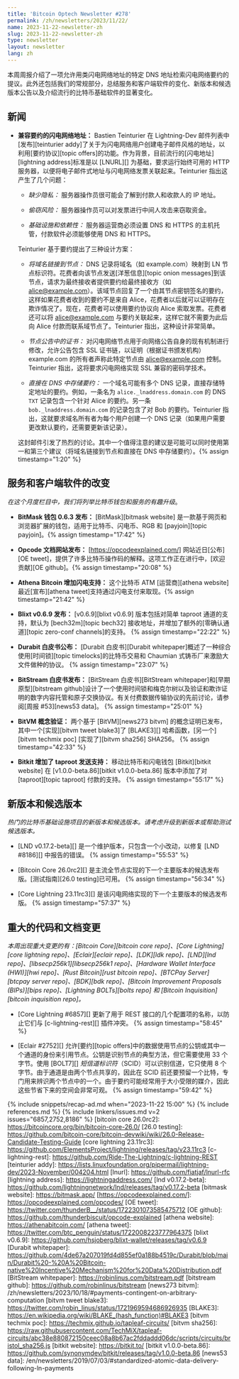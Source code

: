```yaml
---
title: 'Bitcoin Optech Newsletter #278'
permalink: /zh/newsletters/2023/11/22/
name: 2023-11-22-newsletter-zh
slug: 2023-11-22-newsletter-zh
type: newsletter
layout: newsletter
lang: zh
---
```

本周周报介绍了一项允许用类闪电网络地址的特定 DNS 地址检索闪电网络要约的提议。此外还包括我们的常规部分，总结服务和客户端软件的变化、新版本和候选版本公告以及介绍流行的比特币基础软件的显著变化。

## 新闻

- **<!--offers-compatible-ln-addresses-->兼容要约的闪电网络地址：** Bastien Teinturier 在 Lightning-Dev 邮件列表中[发布][teinturier addy]了关于为闪电网络用户创建电子邮件风格的地址，以利用[要约协议][topic offers]的功能。作为背景，目前流行的[闪电地址][lightning address]标准是以 [LNURL][] 为基础，要求运行始终可用的 HTTP 服务器，以便将电子邮件式地址与闪电网络发票关联起来。Teinturier 指出这产生了几个问题：

    * _缺少隐私：_ 服务器操作员很可能会了解到付款人和收款人的 IP 地址。

    * _偷窃风险：_ 服务器操作员可以对发票进行中间人攻击来窃取资金。

    * _基础设施和依赖性：_ 服务器运营商必须设置 DNS 和 HTTPS 的主机托管，付款软件必须能够使用 DNS 和 HTTPS。

  Teinturier 基于要约提出了三种设计方案：

    * _将域名链接到节点：_ DNS 记录将域名（如 example.com）映射到 LN 节点标识符。花费者向该节点发送[洋葱信息][topic onion messages]到该节点，请求为最终接收者提供要约给最终接收方（如 alice@example.com）。该域节点回复了一个由其节点密钥签名的要约，这样如果花费者收到的要约不是来自 Alice，花费者以后就可以证明存在欺诈情况了。现在，花费者可以使用要约协议向 Alice 索取发票。花费者还可以将 alice@example.com 与要约关联起来，这样它就不需要为此后向 Alice 付款而联系域节点了。Teinturier 指出，这种设计非常简单。

    * _节点公告中的证书：_ 对闪电网络节点用于向网络公告自身的现有机制进行修改，允许公告包含 SSL 证书链，以证明（根据证书颁发机构）example.com 的所有者声称此特定节点由 alice@example.com 控制。Teinturier 指出，这将要求闪电网络实现 SSL 兼容的密码学技术。

    * _直接在 DNS 中存储要约：_ 一个域名可能有多个 DNS 记录，直接存储特定地址的要约。例如，一条名为 `alice._lnaddress.domain.com` 的 DNS `TXT` 记录包含一个针对 Alice 的要约。另一条 `bob._lnaddress.domain.com` 的记录包含了对 Bob 的要约。Teinturier 指出，这就要求域名所有者为每个用户创建一个 DNS 记录（如果用户需要更改默认要约，还需要更新该记录）。

  这封邮件引发了热烈的讨论。其中一个值得注意的建议是可能可以同时使用第一和第三个建议（将域名链接到节点和直接在 DNS 中存储要约）。{% assign timestamp="1:20" %}

## 服务和客户端软件的改变

*在这个月度栏目中，我们将列举比特币钱包和服务的有趣升级*。

- **BitMask 钱包 0.6.3 发布：**
  [BitMask][bitmask website] 是一款基于网页和浏览器扩展的钱包，适用于比特币、闪电币、RGB 和 [payjoin][topic payjoin]。{% assign timestamp="17:42" %}

- **Opcode 文档网站发布：**
  [https://opcodeexplained.com/] 网站近日[公布][OE tweet]，提供了许多比特币操作码的解释。这项工作正在进行中，[欢迎贡献][OE github]。{% assign timestamp="20:08" %}

- **Athena Bitcoin 增加闪电支持：**
  这个比特币 ATM [运营商][athena website]最近[宣布][athena tweet]支持通过闪电支付来取现。{% assign timestamp="21:42" %}

- **Blixt v0.6.9 发布：**
  [v0.6.9][blixt v0.6.9] 版本包括对简单 taproot 通道的支持，默认为 [bech32m][topic bech32] 接收地址，并增加了额外的[零确认通道][topic zero-conf channels]的支持。 {% assign timestamp="22:22" %}

- **Durabit 白皮书公布：**
  [Durabit 白皮书][Durabit whitepaper]概述了一种综合使用[时间锁][topic timelocks]的比特币交易和 Chaumian 式铸币厂来激励大文件做种的协议。 {% assign timestamp="23:07" %}

- **BitStream 白皮书发布：**
  [BitStream 白皮书][BitStream whitepaper]和[早期原型][bitstream github]设计了一个使用时间锁和梅克尔树以及验证和欺诈证明的数字内容托管和原子交换协议。有关付费数据传输协议的先前讨论，请参阅[周报 #53][news53 data]。 {% assign timestamp="25:01" %}

- **BitVM 概念验证：**
  两个基于 [BitVM][news273 bitvm] 的概念证明已发布，其中一个[实现][bitvm tweet blake3]了 [BLAKE3][] 哈希函数，[另一个][bitvm techmix poc] [实现了][bitvm sha256] SHA256。 {% assign timestamp="42:33" %}

- **Bitkit 增加了 taproot 发送支持：**
  移动比特币和闪电钱包 [Bitkit][bitkit website] 在 [v1.0.0-beta.86][bitkit v1.0.0-beta.86] 版本中添加了对 [taproot][topic taproot] 付款的支持。 {% assign timestamp="55:17" %}

## 新版本和候选版本

*热门的比特币基础设施项目的新版本和候选版本。请考虑升级到新版本或帮助测试候选版本。*

- [LND v0.17.2-beta][] 是一个维护版本，只包含一个小改动，以修复 [LND #8186][] 中报告的错误。 {% assign timestamp="55:53" %}

- [Bitcoin Core 26.0rc2][] 是主流全节点实现的下一个主要版本的候选发布版。[测试指南][26.0 testing]已可用。 {% assign timestamp="56:34" %}

- [Core Lightning 23.11rc3][] 是该闪电网络实现的下一个主要版本的候选发布版。 {% assign timestamp="57:37" %}

## 重大的代码和文档变更

*本周出现重大变更的有：[Bitcoin Core][bitcoin core repo]、[Core Lightning][core lightning repo]、[Eclair][eclair repo]、[LDK][ldk repo]、[LND][lnd repo]、[libsecp256k1][libsecp256k1 repo]、[Hardware Wallet Interface (HWI)][hwi repo]、[Rust Bitcoin][rust bitcoin repo]、[BTCPay Server][btcpay server repo]、[BDK][bdk repo]、[Bitcoin Improvement Proposals (BIPs)][bips repo]、[Lightning BOLTs][bolts repo] 和 [Bitcoin Inquisition][bitcoin inquisition repo]。*

- [Core Lightning #6857][] 更新了用于 REST 接口的几个配置项的名称，以防止它们与 [c-lightning-rest][] 插件冲突。 {% assign timestamp="58:45" %}

- [Eclair #2752][] 允许[要约][topic offers]中的数据使用节点的公钥或其中一个通道的身份来引用节点。公钥是识别节点的典型方法，但它需要使用 33 个字节。使用 [BOLT7][] _短信道标识符_（SCID）可以识别信道，它只使用 8 个字节。由于通道是由两个节点共享的，因此在 SCID 前还要预留一个比特，专门用来辨识两个节点中的一个。由于要约可能经常用于大小受限的媒介，因此这些节省下来的空间会非常可观。 {% assign timestamp="59:42" %}

{% include snippets/recap-ad.md when="2023-11-22 15:00" %}
{% include references.md %}
{% include linkers/issues.md v=2 issues="6857,2752,8186" %}
[bitcoin core 26.0rc2]: https://bitcoincore.org/bin/bitcoin-core-26.0/
[26.0 testing]: https://github.com/bitcoin-core/bitcoin-devwiki/wiki/26.0-Release-Candidate-Testing-Guide
[core lightning 23.11rc3]: https://github.com/ElementsProject/lightning/releases/tag/v23.11rc3
[c-lightning-rest]: https://github.com/Ride-The-Lightning/c-lightning-REST
[teinturier addy]: https://lists.linuxfoundation.org/pipermail/lightning-dev/2023-November/004204.html
[lnurl]: https://github.com/fiatjaf/lnurl-rfc
[lightning address]: https://lightningaddress.com/
[lnd v0.17.2-beta]: https://github.com/lightningnetwork/lnd/releases/tag/v0.17.2-beta
[bitmask website]: https://bitmask.app/
[https://opcodeexplained.com/]: https://opcodeexplained.com/opcodes/
[OE tweet]: https://twitter.com/thunderB__/status/1722301073585475712
[OE github]: https://github.com/thunderbiscuit/opcode-explained
[athena website]: https://athenabitcoin.com/
[athena tweet]: https://twitter.com/btc_penguin/status/1722008223777964375
[blixt v0.6.9]: https://github.com/hsjoberg/blixt-wallet/releases/tag/v0.6.9
[Durabit whitepaper]: https://github.com/4de67a207019fd4d855ef0a188b4519c/Durabit/blob/main/Durabit%20-%20A%20Bitcoin-native%20Incentive%20Mechanism%20for%20Data%20Distribution.pdf
[BitStream whitepaper]: https://robinlinus.com/bitstream.pdf
[bitstream github]: https://github.com/robinlinus/bitstream
[news273 bitvm]: /zh/newsletters/2023/10/18/#payments-contingent-on-arbitrary-computation
[bitvm tweet blake3]: https://twitter.com/robin_linus/status/1721969594686926935
[BLAKE3]: https://en.wikipedia.org/wiki/BLAKE_(hash_function)#BLAKE3
[bitvm techmix poc]: https://techmix.github.io/tapleaf-circuits/
[bitvm sha256]: https://raw.githubusercontent.com/TechMiX/tapleaf-circuits/abc38e880872150ceec08a8b67ac2fddaddd06dc/scripts/circuits/bristol_sha256.js
[bitkit website]: https://bitkit.to/
[bitkit v1.0.0-beta.86]: https://github.com/synonymdev/bitkit/releases/tag/v1.0.0-beta.86
[news53 data]: /en/newsletters/2019/07/03/#standardized-atomic-data-delivery-following-ln-payments

